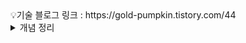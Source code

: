 <aside>
💡기술 블로그 링크 : https://gold-pumpkin.tistory.com/44
</aside>

<details>
<summary>개념 정리</summary>
<div markdown="1">
### **6.4 블로그 글 목록 조회를 위한 API 구현하기**

- stream 은 여러 데이터가 모여 있는 컬렉션을 간편하게 처리하기 위한 자바 8에서 추가된 기능이다.
- 테스트 코드를 작성할 때 import에 주의한다.(인텔리제이에서 자동 import를 했을 때 잘못된 파일에 접근하는 경우가 있다. )

  `import.static.org.springframework.test.web.servlet.request.MockMvcRequestBuilders.get;`


### ** 6.5 블로그 글 조회 API 구현하기**

**@PathVariable** : URL에서 값을 가져오는 애너테이션.

```java
// 블로그 글 하나 조회@GetMapping("/api/articles/{id}")
// URL 경로에서 값 추출public ResponseEntity<ArticleResponse> findArticle(@PathVariable long id){
        Article article = blogService.findById(id);

        return ResponseEntity.ok()
                .body(new ArticleResponse(article));
    }
```

> 위의 코드에서 만약 URL 주소가 /api/articles/3 GET 요청을 받으면 id 값으로 3이 들어온다.
>

### **6.6 블로그 글 삭제 API 구현하기**

- 삭제 API 에 대한 테스트코드를 작성할 때, 다음의 방식을 이용한다.
    - 블로그 글 하나 생성함.
    - 삭제 API 호출.
    - 블로그 글 전체 조회했을 때 0개가 조회되며, 상태코드가 200 OK 인지 확인한다.

### **6.7 블로그 글 수정 API 구현하기**

**@Transactional** : 매칭한 메서드를 하나의 트랜잭션으로 묶음.

> 트랜잭션
>
>
> **데이터베이스의 데이터를 바꾸기 위해 묶은 작업의 단위.**
>
> 예를 들어 계좌 이체를 할 때에는 1. A계좌에서 출금 , 2. B계좌에 입금  이라는 두 과정을 거칠 수 있다. 그런데 만약 1의 과정은 성공하고 2의 과정은 실패하게 된다면 문제가 발생할 수 있다. 이를 막기 위해서는 1번과 2번 과정을 하나의 작업 단위로 묶어 두 작업을 한 단위로 실행하면 된다. 만약 중간에 실패한다면 트랜잭션의 처음 상태로 모두 되돌리면 된다.
>
> **트랜잭션을 이용할 경우 중간에 엔티티의 필드 값이 바뀌어 에러가 발생해도 제대로  된 값 수정을 보장해준다.**
>

---

### **어려웠던 점- 메모 사항**

- Error creating bean with name 'dataSourceScriptDatabaseInitializer' defined in class path resource [org/springframework/boot/autoconfigure/sql/init/DataSourceInitializationConfiguration.class]: Failed to execute SQL script statement #1 of URL [file:/Users/mosuji/IdeaProjects/springboot-developer/out/production/resources/data.sql]: INSERT INTO article (title, content) VALUES ('제목1', '내용1')
    - 해당 에러 발생 : yml 에 아래의 내용을 작성하지 않아서 발생한 에러였다. 하지만 이미 작성되어있는 상태였다.. 그래서 아래 내용이 적힌 부분의 위치를 바꿔주었더니 제대로 작용하였다.

      `defer-datasource-initialization: true`




</div>
</details>